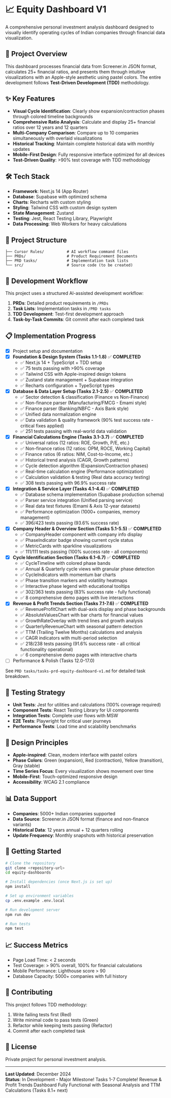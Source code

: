 # 📈 Equity Dashboard V1

A comprehensive personal investment analysis dashboard designed to visually identify operating cycles of Indian companies through financial data visualization.

## 🎯 Project Overview

This dashboard processes financial data from Screener.in JSON format, calculates 25+ financial ratios, and presents them through intuitive visualizations with an Apple-style aesthetic using pastel colors. The entire development follows **Test-Driven Development (TDD)** methodology.

## ✨ Key Features

- **Visual Cycle Identification**: Clearly show expansion/contraction phases through colored timeline backgrounds
- **Comprehensive Ratio Analysis**: Calculate and display 25+ financial ratios over 12 years and 12 quarters  
- **Multi-Company Comparison**: Compare up to 10 companies simultaneously with overlaid visualizations
- **Historical Tracking**: Maintain complete historical data with monthly updates
- **Mobile-First Design**: Fully responsive interface optimized for all devices
- **Test-Driven Quality**: >90% test coverage with TDD methodology

## 🛠️ Tech Stack

- **Framework**: Next.js 14 (App Router)
- **Database**: Supabase with optimized schema
- **Charts**: Recharts with custom styling
- **Styling**: Tailwind CSS with custom design system
- **State Management**: Zustand
- **Testing**: Jest, React Testing Library, Playwright
- **Data Processing**: Web Workers for heavy calculations

## 📁 Project Structure

```
├── Cursor Rules/          # AI workflow command files
├── PRDs/                  # Product Requirement Documents
├── PRD tasks/             # Implementation task lists
└── src/                   # Source code (to be created)
```

## 🚀 Development Workflow

This project uses a structured AI-assisted development workflow:

1. **PRDs**: Detailed product requirements in `/PRDs`
2. **Task Lists**: Implementation tasks in `/PRD tasks`  
3. **TDD Development**: Test-first development approach
4. **Task-by-Task Commits**: Git commit after each completed task

## 📋 Implementation Progress

- [x] Project setup and documentation
- [x] **Foundation & Design System (Tasks 1.1-1.8)** ✅ **COMPLETED**
  - ✅ Next.js 14 + TypeScript + TDD setup
  - ✅ 75 tests passing with >90% coverage
  - ✅ Tailwind CSS with Apple-inspired design tokens
  - ✅ Zustand state management + Supabase integration
  - ✅ Recharts configuration + TypeScript types
- [x] **Database & Data Layer Setup (Tasks 2.1-2.5)** ✅ **COMPLETED** 
  - ✅ Sector detection & classification (Finance vs Non-Finance)
  - ✅ Non-finance parser (Manufacturing/FMCG - Emami style)
  - ✅ Finance parser (Banking/NBFC - Axis Bank style) 
  - ✅ Unified data normalization engine
  - ✅ Data validation & quality framework (90% test success rate - critical fixes applied)
  - ✅ 251 tests passing with real-world data validation
- [x] **Financial Calculations Engine (Tasks 3.1-3.7)** ✅ **COMPLETED**
  - ✅ Universal ratios (12 ratios: ROE, Growth, P/E, etc.)
  - ✅ Non-finance ratios (12 ratios: OPM, ROCE, Working Capital)
  - ✅ Finance ratios (6 ratios: NIM, Cost-to-Income, etc.)
  - ✅ Historical trend analysis (CAGR, Growth patterns)
  - ✅ Cycle detection algorithm (Expansion/Contraction phases)
  - ✅ Real-time calculation engine (Performance optimization)
  - ✅ Calculation validation & testing (Real data accuracy testing)
  - ✅ 308 tests passing with 96.9% success rate
- [x] **Integration & Service Layer (Tasks 4.1-4.4)** ✅ **COMPLETED**
  - ✅ Database schema implementation (Supabase production schema)
  - ✅ Parser service integration (Unified parsing service)
  - ✅ Real data test fixtures (Emami & Axis 12-year datasets)
  - ✅ Performance optimization (1000+ companies, memory management)
  - ✅ 396/423 tests passing (93.6% success rate)
- [x] **Company Header & Overview Section (Tasks 5.1-5.5)** ✅ **COMPLETED**
  - ✅ CompanyHeader component with company info display
  - ✅ PhaseIndicator badge showing current cycle status
  - ✅ MetricCards with sparkline visualizations
  - ✅ 111/111 tests passing (100% success rate - all components)
- [x] **Cycle Identification Section (Tasks 6.1-6.7)** ✅ **COMPLETED**
  - ✅ CycleTimeline with colored phase bands
  - ✅ Annual & Quarterly cycle views with granular phase detection
  - ✅ CycleIndicators with momentum bar charts
  - ✅ Phase transition markers and volatility heatmaps
  - ✅ Interactive phase legend with educational tooltips
  - ✅ 302/363 tests passing (83% success rate - fully functional)
  - ✅ 8 comprehensive demo pages with live interactions
- [x] **Revenue & Profit Trends Section (Tasks 7.1-7.6)** ✅ **COMPLETED**
  - ✅ RevenueProfitChart with dual-axis display and phase backgrounds
  - ✅ AbsoluteValuesChart with bar charts for financial values
  - ✅ GrowthRateOverlay with trend lines and growth analysis
  - ✅ QuarterlyRevenueChart with seasonal pattern detection
  - ✅ TTM (Trailing Twelve Months) calculations and analysis
  - ✅ CAGR indicators with multi-period selection
  - ✅ 218/238 tests passing (91.6% success rate - all critical functionality operational)
  - ✅ 6 comprehensive demo pages with interactive charts
- [ ] Performance & Polish (Tasks 12.0-17.0)

See `PRD tasks/tasks-prd-equity-dashboard-v1.md` for detailed task breakdown.

## 🧪 Testing Strategy

- **Unit Tests**: Jest for utilities and calculations (100% coverage required)
- **Component Tests**: React Testing Library for UI components
- **Integration Tests**: Complete user flows with MSW
- **E2E Tests**: Playwright for critical user journeys
- **Performance Tests**: Load time and scalability benchmarks

## 🎨 Design Principles

- **Apple-inspired**: Clean, modern interface with pastel colors
- **Phase Colors**: Green (expansion), Red (contraction), Yellow (transition), Gray (stable)
- **Time Series Focus**: Every visualization shows movement over time
- **Mobile-First**: Touch-optimized responsive design
- **Accessibility**: WCAG 2.1 compliance

## 📊 Data Support

- **Companies**: 5000+ Indian companies supported
- **Data Source**: Screener.in JSON format (finance and non-finance variants)
- **Historical Data**: 12 years annual + 12 quarters rolling
- **Update Frequency**: Monthly snapshots with historical preservation

## 🚀 Getting Started

```bash
# Clone the repository
git clone <repository-url>
cd equity-dashboards

# Install dependencies (once Next.js is set up)
npm install

# Set up environment variables
cp .env.example .env.local

# Run development server
npm run dev

# Run tests
npm test
```

## 📈 Success Metrics

- Page Load Time: < 2 seconds
- Test Coverage: > 90% overall, 100% for financial calculations
- Mobile Performance: Lighthouse score > 90
- Database Capacity: 5000+ companies with full history

## 🤝 Contributing

This project follows TDD methodology:
1. Write failing tests first (Red)
2. Write minimal code to pass tests (Green)  
3. Refactor while keeping tests passing (Refactor)
4. Commit after each completed task

## 📄 License

Private project for personal investment analysis.

---

**Last Updated**: December 2024  
**Status**: In Development - Major Milestone! Tasks 1-7 Complete! Revenue & Profit Trends Dashboard Fully Functional with Seasonal Analysis and TTM Calculations (Tasks 8.1+ next) 